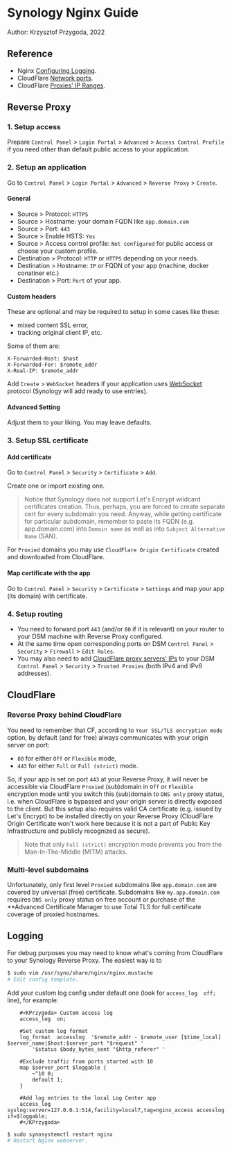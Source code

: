 # Synology Nginx Guide

Author: Krzysztof Przygoda, 2022

## Reference
- Nginx [Configuring Logging](https://docs.nginx.com/nginx/admin-guide/monitoring/logging/).
- CloudFlare [Network ports](https://developers.cloudflare.com/fundamentals/get-started/reference/network-ports/).
- CloudFlare [Proxies' IP Ranges](https://www.cloudflare.com/en-gb/ips/).

## Reverse Proxy

### 1. Setup access
Prepare `Control Panel` > `Login Portal` > `Advanced` > `Access Control Profile` if you need other than default public access to your application.

### 2. Setup an application
Go to `Control Panel` > `Login Portal` > `Advanced` > `Reverse Proxy` > `Create`.

#### General

 - Source > Protocol: `HTTPS`
 - Source > Hostname: your domain FQDN like `app.domain.com`
 - Source > Port: `443`
 - Source > Enable HSTS: `Yes`
 - Source > Access control profile: `Not configured` for public access or choose your custom profile.
 - Destination > Protocol: `HTTP` or `HTTPS` depending on your needs.
 - Destination > Hostname: `IP` or FQDN of your app (machine, docker conatiner etc.)
 - Destination > Port: `Port` of your app.

#### Custom headers
These are optional and may be required to setup in some cases like these:
- mixed content SSL error,
- tracking original client IP, etc.

Some of them are:
```
X-Forwarded-Host: $host
X-Forwarded-For: $remote_addr
X-Real-IP: $remote_addr
```
Add `Create` > `WebSocket` headers if your application uses [WebSocket](https://en.wikipedia.org/wiki/WebSocket) protocol (Synology will add ready to use entries).

#### Advanced Setting
Adjust them to your liking. You may leave defaults.

### 3. Setup SSL certificate

#### Add certificate
Go to `Control Panel` > `Security` > `Certificate` > `Add`.

Create one or import existing one.

> Notice that Synology does not support Let's Encrypt wildcard certificates creation. Thus, perhaps, you are forced to create separate cert for every subdomain you need. Anyway, while getting certificate for particular subdomain, remember to paste its FQDN (e.g. app.domain.com) into `Domain name` as well as into `Subject Alternative Name` (SAN).

For `Proxied` domains you may use `CloudFlare Origin Certificate` created and downloaded from CloudFlare.

#### Map certificate with the app
Go to `Control Panel` > `Security` > `Certificate` > `Settings` and map your app (its domain) with certificate.

### 4. Setup routing
- You need to forward port `443` (and/or `80` if it is relevant) on your router to your DSM machine with Reverse Proxy configured.
- At the same time open corresponding ports on DSM `Control Panel` > `Security` > `Firewall` > `Edit Rules`.
- You may also need to add [CloudFlare proxy servers' IPs](https://www.cloudflare.com/ips/) to your DSM `Control Panel` > `Security` > `Trusted Proxies` (both IPv4 and IPv6 addresses).

## CloudFlare

### Reverse Proxy behind CloudFlare
You need to remember that CF, according to `Your SSL/TLS encryption mode` option, by default (and for free) always communicates with your origin server on port:
- `80` for either `Off` or `Flexible` mode,
- `443` for either `Full` or `Full (strict)` mode. 

So, if your app is set on port `443` at your Reverse Proxy, it will never be accessible via CloudFlare `Proxied` (sub)domain in `Off` or `Flexible` encryption mode until you switch this (sub)domain to `DNS only` proxy status, i.e. when CloudFlare is bypassed and your origin server is directly exposed to the client. But this setup also requires valid CA certificate (e.g. issued by Let's Encrypt) to be installed directly on your Reverse Proxy (CloudFlare Origin Certificate won't work here because it is not a part of Public Key Infrastructure and publicly recognized as secure).

> Note that only `Full (strict)` encryption mode prevents you from the Man-In-The-Middle (MITM) attacks.

### Multi-level subdomains
Unfortunately, only first level `Proxied` subdomains like `app.domain.com` are covered by universal (free) certificate.
Subdomains like `my.app.domain.com` requires `DNS only` proxy status on free account or purchase of the **Advanced Certificate Manager to use Total TLS for full certificate coverage of proxied hostnames.

## Logging

For debug purposes you may need to know what's coming from CloudFlare to your Synology Reverse Proxy.
The easiest way is to 

```bash
$ sudo vim /usr/syno/share/nginx/nginx.mustache
# Edit config template.
```
Add your custom log config under default one (look for `access_log  off;` line), for example:
```nginx
    #<KPrzygoda> Custom access log
    access_log  on;

    #Set custom log format
    log_format  accesslog  '$remote_addr - $remote_user [$time_local] $server_name|$host:$server_port "$request" '
        '$status $body_bytes_sent "$http_referer" '
    
    #Exclude traffic from ports started with 10
    map $server_port $loggable {
        ~^10 0;
        default 1;
    }

    #Add log entries to the local Log Center app
    access_log  syslog:server=127.0.0.1:514,facility=local7,tag=nginx_access accesslog if=$loggable;
    #</KPrzygoda>
```
```bash
$ sudo synosystemctl restart nginx
# Restart Nginx webserver.
```
